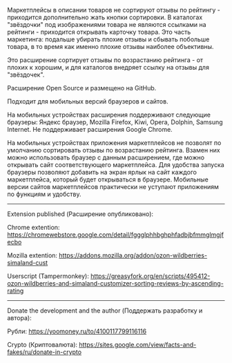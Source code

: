 Маркетплейсы в описании товаров не сортируют отзывы по рейтингу - приходится дополнительно жать кнопки сортировки. В каталогах "звёздочки" под изображениями товара не являются ссылками на рейтинги - приходится открывать карточку товара. Это часть маркетинга: подальше убирать плохие отзывы и сбывать побольше товара, в то время как именно плохие отзывы наиболее объективны. 

Это расширение сортирует отзывы по возрастанию рейтинга - от плохих к хорошим, и для каталогов внедряет ссылку на отзывы для "звёздочек".

Расширение Open Source и размещено на GitHub.

Подходит для мобильных версий браузеров и сайтов.

На мобильных устройствах расширения поддерживают следующие браузеры: Яндекс браузер, Mozilla Firefox, Kiwi, Opera, Dolphin, Samsung Internet. Не поддерживает расширения Google Chrome. 

На мобильных устройствах приложения маркетплейсов не позволят по умолчанию сортировать отзывы по возрастанию рейтинга. Взамен них можно использовать браузер с данным расширением, где можно открывать сайт соответствующего маркетплейса. Для удобства запуска браузеры позволяют добавить на экран ярлык на сайт каждого маркетплейса, который будет открываться в браузере. Мобильные версии сайтов маркетплейсов практически не уступают приложениям по функциям и удобству.

************

Extension published (Расширение опубликовано):

Chrome extention:
https://chromewebstore.google.com/detail/fggglphhbghphfadbjbfmmglmgjfecbo

Mozilla extention:
https://addons.mozilla.org/addon/ozon-wildberries-simaland-cust

Userscript (Tampermonkey):
https://greasyfork.org/en/scripts/495412-ozon-wildberries-and-simaland-customizer-sorting-reviews-by-ascending-rating

************

Donate the development and the author (Поддержать разработку и автора):

Рубли:
https://yoomoney.ru/to/4100117799116116

Crypto (Криптовалюта):
https://sites.google.com/view/facts-and-fakes/ru/donate-in-crypto
